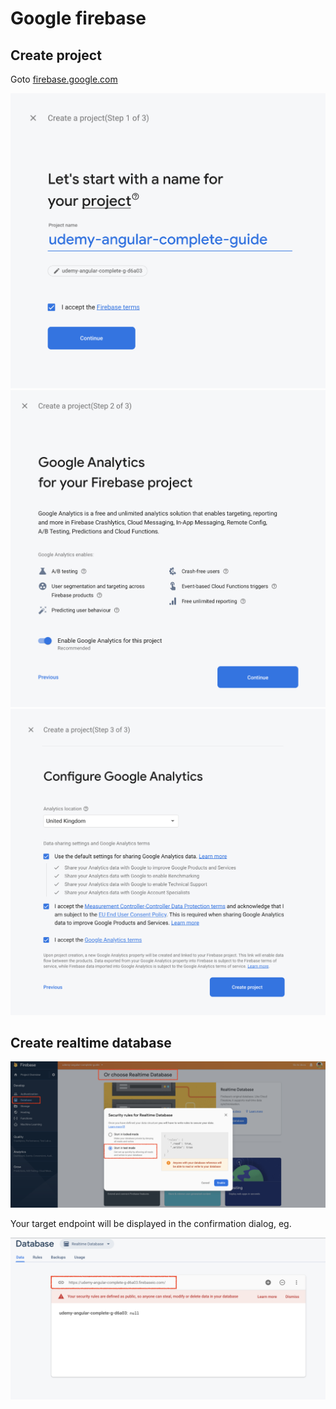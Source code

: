 # Google firebase

## Create project

Goto [firebase.google.com](https://console.firebase.google.com/)

![Step 1](images/firebase-create-project-1.png)
![Step 2](images/firebase-create-project-2.png)
![Step 3](images/firebase-create-project-3.png)

## Create realtime database

![Create database](images/firebase-create-realtime-database-1.png)

Your target endpoint will be displayed in the confirmation dialog, eg.

![Service endpoint](images/firebase-create-realtime-database-2.png)
